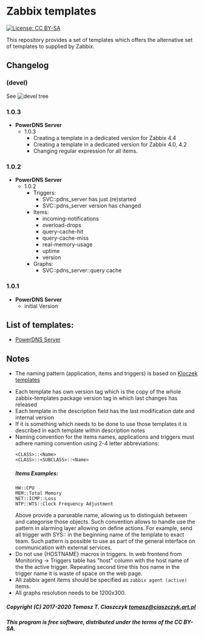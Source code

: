 # Zabbix templates

[![License: CC BY-SA](https://i.creativecommons.org/l/by-sa/4.0/88x31.png)](https://creativecommons.org/licenses/by-sa/4.0/)

This repository provides a set of templates which offers the alternative set of templates to supplied by Zabbix.


## Changelog
### (devel)
See ![devel tree](https://github.com/Ciacho/zabbix-templates/tree/devel)
### 1.0.3
- **PowerDNS Server**
  - 1.0.3
    - Creating a template in a dedicated version for Zabbix 4.4
    - Creating a template in a dedicated version for Zabbix 4.0, 4.2
    - Changing regular expression for all items.
### 1.0.2
- **PowerDNS Server**
  - 1.0.2
    - Triggers:
      - SVC::pdns_server has just (re)started
      - SVC::pdns_server version has changed  
    - Items:
      - incoming-notifications
      - overload-drops
      - query-cache-hit
      - query-cache-miss
      - real-memory-usage
      - uptime
      - version
    - Graphs:
      - SVC::pdns_server::query cache
### 1.0.1
- **PowerDNS Server**
  - initial Version


## List of templates:
- [PowerDNS Server](https://github.com/Ciacho/zabbix-templates/tree/master/Service%20PowerDNS%20Server)


## Notes
- The naming pattern (application, items and triggers) is based on [Kloczek templates](https://github.com/kloczek/zabbix-templates)
* Each template has own version tag which is the copy of the whole zabbix-templates package version tag in which last changes has released
* Each template in the description field has the last modification date and internal version
* If it is something which needs to be done to use those templates it is described in each template within description notes
* Naming convention for the items names, applications and triggers must adhere naming convention using 2-4 letter abbreviations:
  ```
  <CLASS>::<Name>
  <CLASS>::<SUBCLASS>::<Name>
  ```
  ##### Items Examples:
  ```
  HW::CPU
  MEM::Total Memory
  NET::ICMP::Loss
  NTP::WTS::Clock Frequency Adjustment
  ```
  Above provide a parseable name, allowing us to distinguish between and categorise those objects.
  Such convention allows to handle use the pattern in alarming layer allowing on define actions. For example, send all trigger with SYS:: in the beginning name of the template to exact team.
  Such pattern is possible to use as part of the general interface on communication with external services.
* Do not use {HOSTNAME} macros in triggers. In web frontend from Monitoring -> Triggers table has "host" column with the host name of the the active trigger. Repeating second time this hos name in the trigger name it is waste of space on the web page.
* All zabbix agent items should be specified as ```zabbix agent (active)``` items.
* All graphs resolution needs to be 1200x300.

##### Copyright (C) 2017-2020 Tomasz T. Ciaszczyk <tomasz@ciaszczyk.art.pl>

##### This program is free software, distributed under the terms of the CC BY-SA.
